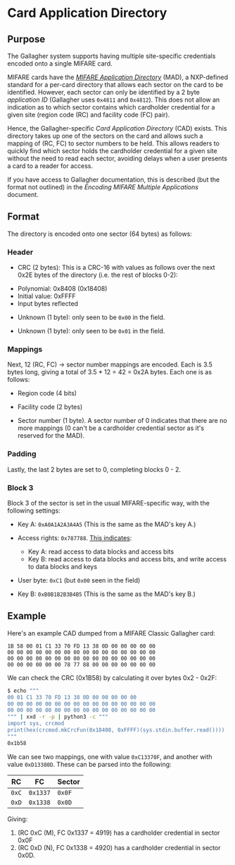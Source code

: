 # Card Application Directory

## Purpose

The Gallagher system supports having multiple site-specific credentials encoded onto a single MIFARE card.

MIFARE cards have the *[MIFARE Application Directory](https://www.nxp.com/docs/en/application-note/AN10787.pdf)* (MAD), a NXP-defined standard for a per-card directory that allows each sector on the card to be identified. However, each sector can only be identified by a 2 byte *application ID* (Gallagher uses `0x4811` and `0x4812`). This does not allow an indication as to which sector contains which cardholder credential for a given site (region code (RC) and facility code (FC) pair).

Hence, the Gallagher-specific *Card Application Directory* (CAD) exists. This directory takes up one of the sectors on the card and allows such a mapping of (RC, FC) to sector numbers to be held. This allows readers to quickly find which sector holds the cardholder credential for a given site without the need to read each sector, avoiding delays when a user presents a card to a reader for access.

If you have access to Gallagher documentation, this is described (but the format not outlined) in the *Encoding MIFARE Multiple Applications* document.


## Format

The directory is encoded onto one sector (64 bytes) as follows:

### Header

* CRC (2 bytes): This is a CRC-16 with values as follows over the next 0x2E bytes of the directory (i.e. the rest of blocks 0-2):
 - Polynomial: 0x8408 (0x18408)
 - Initial value: 0xFFFF
 - Input bytes reflected

* Unknown (1 byte): only seen to be `0x00` in the field.

* Unknown (1 byte): only seen to be `0x01` in the field.

### Mappings

Next, 12 (RC, FC) -> sector number mappings are encoded. Each is 3.5 bytes long, giving a total of 3.5 * 12 = 42 = 0x2A bytes. Each one is as follows:

* Region code (4 bits)

* Facility code (2 bytes)

* Sector number (1 byte). A sector number of 0 indicates that there are no more mappings (0 can't be a cardholder credential sector as it's reserved for the MAD).

### Padding

Lastly, the last 2 bytes are set to 0, completing blocks 0 - 2.

### Block 3

Block 3 of the sector is set in the usual MIFARE-specific way, with the following settings:

* Key A: `0xA0A1A2A3A4A5` (This is the same as the MAD's key A.)

* Access rights: `0x787788`. [This indicates](https://cardinfo.barkweb.com.au/index.php?location=19&sub=20):
  - Key A: read access to data blocks and access bits
  - Key B: read access to data blocks and access bits, and write access to data blocks and keys

* User byte: `0xC1` (but `0x00` seen in the field)

* Key B: `0xB0B1B2B3B4B5` (This is the same as the MAD's key B.)


## Example

Here's an example CAD dumped from a MIFARE Classic Gallagher card:

```
1B 58 00 01 C1 33 70 FD 13 38 0D 00 00 00 00 00
00 00 00 00 00 00 00 00 00 00 00 00 00 00 00 00
00 00 00 00 00 00 00 00 00 00 00 00 00 00 00 00
00 00 00 00 00 00 78 77 88 00 00 00 00 00 00 00
```

We can check the CRC (0x1B58) by calculating it over bytes 0x2 - 0x2F:

```bash
$ echo """
00 01 C1 33 70 FD 13 38 0D 00 00 00 00 00
00 00 00 00 00 00 00 00 00 00 00 00 00 00 00 00
00 00 00 00 00 00 00 00 00 00 00 00 00 00 00 00
""" | xxd -r -p | python3 -c """
import sys, crcmod
print(hex(crcmod.mkCrcFun(0x18408, 0xFFFF)(sys.stdin.buffer.read())))
"""
0x1b58
```

We can see two mappings, one with value `0xC13370F`, and another with value `0xD13380D`. These can be parsed into the following:

| RC    | FC       | Sector |
|-------|----------|--------|
| `0xC` | `0x1337` | `0x0F` |
| `0xD` | `0x1338` | `0x0D` |

Giving:

1. (RC 0xC (M), FC 0x1337 = 4919) has a cardholder credential in sector 0x0F
2. (RC 0xD (N), FC 0x1338 = 4920) has a cardholder credential in sector 0x0D.
